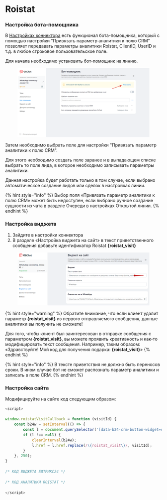 # Roistat

### Настройка бота-помощника <a href="#nastroika-bota-pomoshnika" id="nastroika-bota-pomoshnika"></a>

В [Настройках коннектора](https://docs.olchat.io/ustanovka-i-nastroika/interfeisy-prilozheniya/opisanie-nastroek-konnektora) есть функционал бота-помощника, который с помощью настройки "Привязать параметр аналитики к полю CRM" позволяет передавать параметры аналитики Roistat, ClientID, UserID и т.д. в любое строковое пользовательское поле.

Для начала необходимо установить бот-помощник на линию.

<figure><img src="../.gitbook/assets/image (1187).png" alt=""><figcaption></figcaption></figure>

Затем необходимо выбрать поле для настройки "Привязать параметр аналитики к полю CRM".

Для этого необходимо создать поле заранее и в выпадающем списке выбрать то поле лида, в которое необходимо записывать параметры аналитики.

Данная настройка будет работать только в том случае, если выбрано автоматическое создание лидов или сделок в настройках линии.

{% hint style="info" %}
Выбор поля «Привязать параметр аналитики к полю CRM» может быть недоступен, если выбрано ручное создание сущности из чата в разделе Очереди в настройках Открытой линии.
{% endhint %}

### Настройка виджета

1. Зайдите в настройки коннектора
2. В разделе «Настройка виджета на сайт» в текст приветственного сообщения  добавьте идентификатор Roistat **{roistat\_visit}**

<figure><img src="../.gitbook/assets/image (1034).png" alt=""><figcaption></figcaption></figure>

{% hint style="warning" %}
Обратите внимание, что если клиент удалит параметр **{roistat\_visit}** из первого отправляемого сообщения, данные аналитики вы получить не сможете!

Для того, чтобы клиент был заинтересован в отправке сообщения с параметром **{roistat\_visit}**, вы можете проявить креативность и как-то модифицировать текст сообщения. Например, таким образом: «Здравствуйте! Мой код для получения подарка: **{roistat\_visit}**»
{% endhint %}

{% hint style="info" %}
В тексте приветствия не должно быть переносов сроки. В ином случае бот не сможет распознать параметр аналитики и записать в поле CRM.
{% endhint %}

### Настройка сайта

Модифицируйте на сайте код следующим образом:

```javascript
<script>

window.roistatVisitCallback = function (visitId) {
    const b24w = setInterval(() => {
        const l = document.querySelector('[data-b24-crm-button-widget=openline_olchat_wa_connector_2]');
        if (l !== null) {
            clearInterval(b24w);
            l.href = l.href.replace(/\{roistat_visit\}/, visitId);
        }
    }, 250);
}

/* КОД ВИДЖЕТА БИТРИКС24 */

/* КОД АНАЛИТИКИ ROISTAT */

</script>
```
